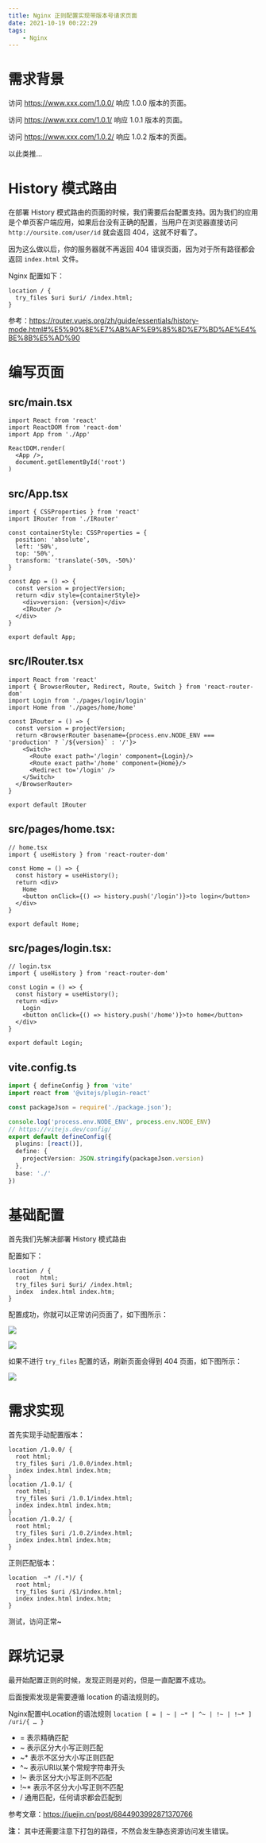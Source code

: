 ```yaml
---
title: Nginx 正则配置实现带版本号请求页面
date: 2021-10-19 00:22:29
tags:
    - Nginx
---
```


# 需求背景

访问 https://www.xxx.com/1.0.0/ 响应 1.0.0 版本的页面。

访问 https://www.xxx.com/1.0.1/ 响应 1.0.1 版本的页面。

访问 https://www.xxx.com/1.0.2/ 响应 1.0.2 版本的页面。

以此类推...

# History 模式路由

在部署 History 模式路由的页面的时候，我们需要后台配置支持。因为我们的应用是个单页客户端应用，如果后台没有正确的配置，当用户在浏览器直接访问 `http://oursite.com/user/id` 就会返回 404，这就不好看了。

因为这么做以后，你的服务器就不再返回 404 错误页面，因为对于所有路径都会返回 `index.html` 文件。

Nginx 配置如下：

```nginx
location / {
  try_files $uri $uri/ /index.html;
}
```

参考：https://router.vuejs.org/zh/guide/essentials/history-mode.html#%E5%90%8E%E7%AB%AF%E9%85%8D%E7%BD%AE%E4%BE%8B%E5%AD%90

# 编写页面

## src/main.tsx

```tsx
import React from 'react'
import ReactDOM from 'react-dom'
import App from './App'

ReactDOM.render(
  <App />,
  document.getElementById('root')
)
```

## src/App.tsx

```tsx
import { CSSProperties } from 'react'
import IRouter from './IRouter'

const containerStyle: CSSProperties = {
  position: 'absolute',
  left: '50%',
  top: '50%',
  transform: 'translate(-50%, -50%)'
}

const App = () => {
  const version = projectVersion;
  return <div style={containerStyle}>
    <div>version: {version}</div>
    <IRouter />
  </div>
}

export default App;
```

## src/IRouter.tsx

```tsx
import React from 'react'
import { BrowserRouter, Redirect, Route, Switch } from 'react-router-dom'
import Login from './pages/login/login'
import Home from './pages/home/home'

const IRouter = () => {
  const version = projectVersion;
  return <BrowserRouter basename={process.env.NODE_ENV === 'production' ? `/${version}` : '/'}>
    <Switch>
      <Route exact path='/login' component={Login}/>
      <Route exact path='/home' component={Home}/>
      <Redirect to='/login' />
    </Switch>
  </BrowserRouter>
}

export default IRouter
```

## src/pages/home.tsx:

```tsx
// home.tsx
import { useHistory } from 'react-router-dom'

const Home = () => {
  const history = useHistory();
  return <div>
    Home
    <button onClick={() => history.push('/login')}>to login</button>
  </div>
}

export default Home;
```

## src/pages/login.tsx:

```tsx
// login.tsx
import { useHistory } from 'react-router-dom'

const Login = () => {
  const history = useHistory();
  return <div>
    Login
    <button onClick={() => history.push('/home')}>to home</button>
  </div>
}

export default Login;
```

## vite.config.ts

```ts
import { defineConfig } from 'vite'
import react from '@vitejs/plugin-react'

const packageJson = require('./package.json');

console.log('process.env.NODE_ENV', process.env.NODE_ENV)
// https://vitejs.dev/config/
export default defineConfig({
  plugins: [react()],
  define: {
    projectVersion: JSON.stringify(packageJson.version)
  },
  base: './'
})
```

# 基础配置

首先我们先解决部署 History 模式路由

配置如下：

```nginx
location / {
  root   html;
  try_files $uri $uri/ /index.html;
  index  index.html index.htm;
}
```

配置成功，你就可以正常访问页面了，如下图所示：

![](/articleImgs/1.png)

![](/articleImgs/2.png)

如果不进行 ``try_files`` 配置的话，刷新页面会得到 404 页面，如下图所示：

![](/articleImgs/3.png)

# 需求实现

首先实现手动配置版本：

```nginx
location /1.0.0/ {
  root html;
  try_files $uri /1.0.0/index.html;
  index index.html index.htm;
}
location /1.0.1/ {
  root html;
  try_files $uri /1.0.1/index.html;
  index index.html index.htm;
}
location /1.0.2/ {
  root html;
  try_files $uri /1.0.2/index.html;
  index index.html index.htm;
}
```

正则匹配版本：

```nginx
location  ~* /(.*)/ {
  root html;
  try_files $uri /$1/index.html;
  index index.html index.htm;
}
```

测试，访问正常~

# 踩坑记录

最开始配置正则的时候，发现正则是对的，但是一直配置不成功。

后面搜索发现是需要遵循 location 的语法规则的。

Nginx配置中Location的语法规则 `location [ = | ~ | ~* | ^~ | !~ | !~* ] /uri/{ … }`

* = 表示精确匹配
* ~ 表示区分大小写正则匹配
* ~* 表示不区分大小写正则匹配
* ^~ 表示URI以某个常规字符串开头
* !~ 表示区分大小写正则不匹配
* !~* 表示不区分大小写正则不匹配
* / 通用匹配，任何请求都会匹配到

参考文章：https://juejin.cn/post/6844903992871370766

**注：** 其中还需要注意下打包的路径，不然会发生静态资源访问发生错误。

